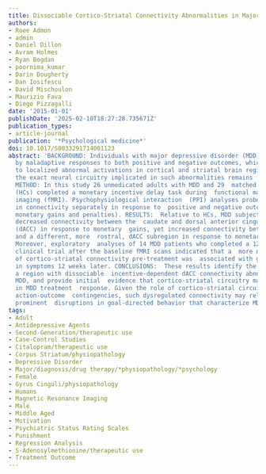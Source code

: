 ```yaml
---
title: Dissociable Cortico-Striatal Connectivity Abnormalities in Major Depression in Response to Monetary Gains and Penalties
authors:
- Roee Admon
- admin
- Daniel Dillon
- Avram Holmes
- Ryan Bogdan
- poornima_kumar
- Darin Dougherty
- Dan Iosifescu
- David Mischoulon
- Maurizio Fava
- Diego Pizzagalli
date: '2015-01-01'
publishDate: '2025-02-10T18:27:28.735671Z'
publication_types:
- article-journal
publication: '*Psychological medicine*'
doi: 10.1017/S0033291714001123
abstract: 'BACKGROUND: Individuals with major depressive disorder (MDD) are characterized
  by maladaptive responses to both positive and negative outcomes, which have been  linked
  to localized abnormal activations in cortical and striatal brain regions.  However,
  the exact neural circuitry implicated in such abnormalities remains  largely unexplored.
  METHOD: In this study 26 unmedicated adults with MDD and 29  matched healthy controls
  (HCs) completed a monetary incentive delay task during  functional magnetic resonance
  imaging (fMRI). Psychophysiological interaction  (PPI) analyses probed group differences
  in connectivity separately in response to  positive and negative outcomes (i.e.
  monetary gains and penalties). RESULTS:  Relative to HCs, MDD subjects displayed
  decreased connectivity between the  caudate and dorsal anterior cingulate cortex
  (dACC) in response to monetary  gains, yet increased connectivity between the caudate
  and a different, more  rostral, dACC subregion in response to monetary penalties.
  Moreover, exploratory  analyses of 14 MDD patients who completed a 12-week, double-blind,  placebo-controlled
  clinical trial after the baseline fMRI scans indicated that a  more normative pattern
  of cortico-striatal connectivity pre-treatment was  associated with greater improvement
  in symptoms 12 weeks later. CONCLUSIONS:  These results identify the caudate as
  a region with dissociable  incentive-dependent dACC connectivity abnormalities in
  MDD, and provide initial  evidence that cortico-striatal circuitry may play a role
  in MDD treatment  response. Given the role of cortico-striatal circuitry in encoding
  action-outcome  contingencies, such dysregulated connectivity may relate to the
  prominent  disruptions in goal-directed behavior that characterize MDD.'
tags:
- Adult
- Antidepressive Agents
- Second-Generation/therapeutic use
- Case-Control Studies
- Citalopram/therapeutic use
- Corpus Striatum/physiopathology
- Depressive Disorder
- Major/diagnosis/drug therapy/*physiopathology/*psychology
- Female
- Gyrus Cinguli/physiopathology
- Humans
- Magnetic Resonance Imaging
- Male
- Middle Aged
- Motivation
- Psychiatric Status Rating Scales
- Punishment
- Regression Analysis
- S-Adenosylmethionine/therapeutic use
- Treatment Outcome
---
```

